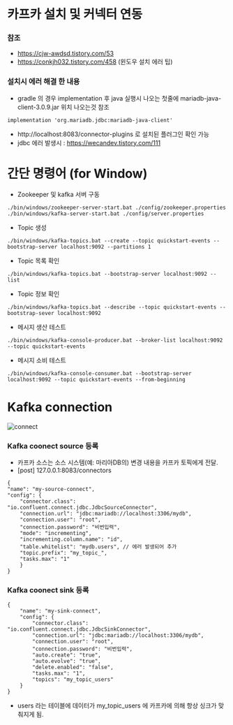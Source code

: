 # 카프카 설치 및 커넥터 연동
### 참조
- https://cjw-awdsd.tistory.com/53
- https://conkjh032.tistory.com/458 (윈도우 설치 에러 팁)
### 설치시 에러 해결 한 내용
- gradle 의 경우 implementation 후 java 실행시 나오는 첫줄에 mariadb-java-client-3.0.9.jar 위치 나오는것 참조
```
implementation 'org.mariadb.jdbc:mariadb-java-client'
```
- http://localhost:8083/connector-plugins 로 설치된 플러그인 확인 가능
- jdbc 에러 발생시 : https://wecandev.tistory.com/111
 
 
 # 간단 명령어 (for Window)
- Zookeeper 및 kafka 서버 구동
```
./bin/windows/zookeeper-server-start.bat ./config/zookeeper.properties
./bin/windows/kafka-server-start.bat ./config/server.properties
```
- Topic 생성
```
./bin/windows/kafka-topics.bat --create --topic quickstart-events --bootstrap-server localhost:9092 --partitions 1
```
- Topic 목록 확인
```
./bin/windows/kafka-topics.bat --bootstrap-server localhost:9092 --list
```
- Topic 정보 확인
```
./bin/windows/kafka-topics.bat --describe --topic quickstart-events --bootstrap-sever localhost:9092
```
- 메시지 생산 테스트
```
./bin/windows/kafka-console-producer.bat --broker-list localhost:9092 --topic quickstart-events
```
- 메시지 소비 테스트 
```
./bin/windows/kafka-console-consumer.bat --bootstrap-server localhost:9092 --topic quickstart-events --from-beginning
```


# Kafka connection
![connect](https://blog.kakaocdn.net/dn/zjEmA/btrp5zR8tDs/Bz9NYoKNgHJQknIjJGLaQK/img.png)
### Kafka coonect source 등록
- 카프카 소스는 소스 시스템(예: 마리아DB의) 변경 내용을 카프카 토픽에게 전달.
-  [post] 127.0.0.1:8083/connectors
```
{
"name": "my-source-connect",
"config": {
    "connector.class": "io.confluent.connect.jdbc.JdbcSourceConnector",
    "connection.url": "jdbc:mariadb://localhost:3306/mydb",
    "connection.user": "root",
    "connection.password": "비번입력",
    "mode": "incrementing",
    "incrementing.column.name": "id",
    "table.whitelist": "mydb.users", // 에러 발생되어 추가
    "topic.prefix": "my_topic_",
    "tasks.max": "1"
    }
}
```
### Kafka coonect sink 등록
```
{
    "name": "my-sink-connect",
    "config": {
        "connector.class": "io.confluent.connect.jdbc.JdbcSinkConnector",
        "connection.url": "jdbc:mariadb://localhost:3306/mydb",
        "connection.user": "root",
        "connection.password": "비번입력",
        "auto.create": "true",
        "auto.evolve": "true",
        "delete.enabled": "false",
        "tasks.max": "1",
        "topics": "my_topic_users"
    }
}
```
- users 라는 테이블에 데이터가 my_topic_users 에 카프카에 의해 항상 싱크가 맞춰지게 됨.
